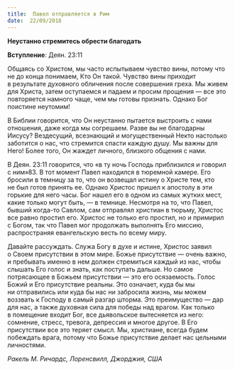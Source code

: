 ```yaml
---
title:  Павел отправляется в Рим
date:  22/09/2018
---
```


**Неустанно стремитесь обрести благодать**

**Вступление**: Деян. 23:11

Общаясь со Христом, мы часто испытываем чувство вины, потому что не до конца понимаем, Кто Он такой. Чувство вины приходит в результате духовного обличения после совершения греха. Мы живем для Христа, затем оступаемся и падаем и просим прощения — все это повторяется намного чаще, чем мы готовы признать. Однако Бог поистине неутомим!

В Библии говорится, что Он неустанно пытается выстроить с нами отношения, даже когда мы согрешаем. Разве вы не благодарны Иисусу? Вездесущий, всезнающий и могущественный Некто настолько заботится о нас, что стремится спасти каждую душу. Мы важны для Него! Более того, Он жаждет личного, близкого общения с нами.

В Деян. 23:11 говорится, что «в ту ночь Господь приблизился и говорил с ним»83. В тот момент Павел находился в тюремной камере. Его бросили в темницу за то, что он возвещал истину о Христе тем, кто не был готов принять ее. Однако Христос пришел к апостолу в эти горькие для него часы. Бог нашел его в одном из самых жутких мест, какие только могут быть, — в темнице. Несмотря на то, что Павел, бывший когда-то Савлом, сам отправлял христиан в тюрьму, Христос все равно простил его. Христос не только его простил, но и примирил с Богом, так что Павел мог продолжать выполнять Его миссию, распространяя евангельскую весть по всему миру.

Давайте рассуждать. Служа Богу в духе и истине, Христос заявил о Своем присутствии в этом мире. Божье присутствие — очень важно, и пребывать именно в нем должен стремиться каждый из нас, чтобы слышать Его голос и знать, как поступать дальше. Но самое потрясающее в Божьем присутствии — это его осязаемость. Голос Божий и Его присутствие реальны. Это означает, куда бы мы ни отправились или куда бы нас ни забросила жизнь, мы можем воззвать к Господу в самый разгар шторма. Это преимущество — дар для нас, а также духовная сила для победы над врагом. Как только в помещение входит Бог, все дьявольское вытесняется из него: сомнение, стресс, тревога, депрессия и многое другое. В Его присутствии все это теряет смысл. Мы, христиане, всегда будем побеждать врага, потому что Божье присутствие делает нас цельными личностями.

_Ракель М. Ричардс, Лоренсвилл, Джорджия, США_